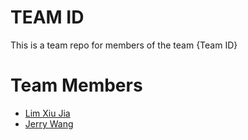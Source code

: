 # TEAM ID
This is a team repo for members of the team {Team ID}

# Team Members
* [Lim Xiu Jia](members/xiujiaLim.md)
* [Jerry Wang](/members/JerryWang.md)
